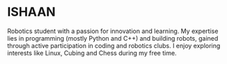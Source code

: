 # ISHAAN

Robotics student with a passion for innovation and learning. My expertise lies in programming (mostly Python and C++) and building robots, gained through active participation in coding and robotics clubs. I enjoy exploring interests like Linux, Cubing and Chess during my free time.
